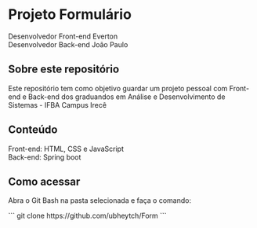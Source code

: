 <h1>Projeto Formulário</h1>

<p>Desenvolvedor Front-end Everton <br>
   Desenvolvedor Back-end João Paulo
</p>

<h2>Sobre este repositório</h2>
<p>Este repositório tem como objetivo guardar um projeto pessoal com Front-end e Back-end dos graduandos em Análise e Desenvolvimento de Sistemas - IFBA Campus Irecê</p>

<h2>Conteúdo</h2>
<p>Front-end: HTML, CSS e JavaScript <br>
   Back-end: Spring boot 
</p>

<h2>Como acessar</h2>
<p>Abra o Git Bash na pasta selecionada e faça o comando: <br></p>
```
git clone https://github.com/ubheytch/Form  
```

